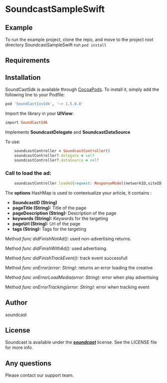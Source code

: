 # SoundcastSampleSwift

## Example

To run the example project, clone the repo, and move to the project root directory SoundcastSampleSwift run `pod install`

## Requirements

## Installation

SoundCastSdk is available through [CocoaPods](https://cocoapods.org). To install
it, simply add the following line to your Podfile:

```ruby
pod 'SoundCastIosSdk', '~> 1.5.0.8'
```

Import the library in your **UIView**:

```ruby
import SoundCastSdk
```

Implements **SoundcastDelegate** and **SoundcastDataSource**

To use:

```ruby
    soundcastController = SoundcastController()
    soundcastController?.delegate = self
    soundcastController?.dataSource = self
```

### Call to load the ad:

```ruby
    soundcastController.loadAd(request: ResponseModel(networkID,siteID,tagID,pageTitle,pageDescription,keywords,pageUrl,tags))
```

The **options** HashMap is used to contextualize your article, it contains :
* **SoundcastID (String)** 
* **pageTitle (String):** Title of the page
* **pageDescription (String):** Description of the page
* **keywords (String):** Keywords for the targeting
* **pageUrl (String):** Url of the page
* **tags (String):** Tags for the targeting
    
Method *func didFinishNotAd():* used non-advertising returns.

Method *func didFinishWithAd():* used advertising.

Method *func didFinishTrackEvent():* track event successfull
    
Method *func onError(error: String)*: returns an error loading the creative

Method *func onErrorLoadMedia(error: String):* error when play advertising

Method *func onErrorTracking(error: String):* error when tracking event


## Author

soundcast

## License

Soundcast is available under the [***soundcast***](https://soundcast.fm) license. See the LICENSE file for more info.

## Any questions

Please contact our support team.